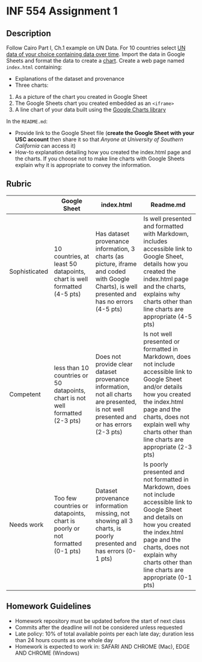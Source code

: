 # INF 554 Assignment 1

## Description

Follow Cairo Part I, Ch.1 example on UN Data. For 10 countries select [UN data of your choice containing data over time](http://data.un.org). Import the data in Google Sheets and format the data to create a [chart](https://support.google.com/docs/answer/63728). Create a web page named `index.html` containing:

- Explanations of the dataset and provenance
- Three charts:
 1. As a picture of the chart you created in Google Sheet
 2. The Google Sheets chart you created embedded as an `<iframe>`
 3. A line chart of your data built using the [Google Charts library](https://developers.google.com/chart/interactive/docs/)

In the `README.md`:

- Provide link to the Google Sheet file (__create the Google Sheet with your USC account__ then share it so that _Anyone at University of Southern California_ can access it)
- How-to explanation detailing how you created the index.html page and the charts. If you choose not to make line charts with Google Sheets explain why it is appropriate to convey the information.

## Rubric

|               | Google Sheet | index.html | Readme.md |
| ------------- | ------------ | ---------- | --------- |
| Sophisticated | 10 countries, at least 50 datapoints, chart is well formatted (4-5 pts) | Has dataset provenance information, 3 charts (as picture, iframe and coded with Google Charts), is well presented and has no errors (4-5 pts) | Is well presented and formatted with Markdown, includes accessible link to Google Sheet, details how you created the index.html page and the charts, explains why charts other than line charts are appropriate (4-5 pts) |
| Competent     | less than 10 countries or 50 datapoints, chart is not well formatted (2-3 pts) | Does not provide clear  dataset provenance information, not all charts are presented, is not well presented and or has errors (2-3 pts) | Is not well presented or formatted in Markdown, does not include accessible link to Google Sheet and/or details how you created the index.html page and the charts, does not explain well why charts other than line charts are appropriate (2-3 pts) |
| Needs work    | Too few countries or datapoints, chart is poorly or not formatted (0-1 pts) | Dataset provenance information missing, not showing all 3 charts, is poorly presented and has errors (0-1 pts) | Is poorly presented and not formatted in Markdown, does not include accessible link to Google Sheet and details on how you created the index.html page and the charts, does not explain why charts other than line charts are appropriate (0-1 pts) |

## Homework Guidelines

- Homework repository must be updated before the start of next class
- Commits after the deadline will not be considered unless requested
- Late policy: 10% of total available points per each late day; duration less than 24 hours counts as one whole day
- Homework is expected to work in: SAFARI AND CHROME (Mac), EDGE AND CHROME (Windows)
